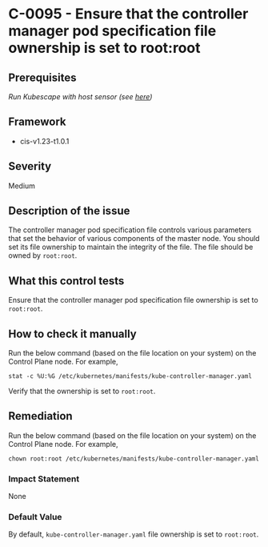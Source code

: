 # C-0095 - Ensure that the controller manager pod specification file ownership is set to root:root

## Prerequisites
 *Run Kubescape with host sensor (see [here](https://hub.armo.cloud/docs/host-sensor))*
 
## Framework
* cis-v1.23-t1.0.1
 
## Severity
Medium

## Description of the issue
The controller manager pod specification file controls various parameters that set the behavior of various components of the master node. You should set its file ownership to maintain the integrity of the file. The file should be owned by `root:root`.
 
## What this control tests 
Ensure that the controller manager pod specification file ownership is set to `root:root`.
 
## How to check it manually 
Run the below command (based on the file location on your system) on the Control Plane node. For example,

 
```
stat -c %U:%G /etc/kubernetes/manifests/kube-controller-manager.yaml

```
 Verify that the ownership is set to `root:root`.
 
## Remediation
Run the below command (based on the file location on your system) on the Control Plane node. For example,

 
```
chown root:root /etc/kubernetes/manifests/kube-controller-manager.yaml

```
 
### Impact Statement
None
 
### Default Value
By default, `kube-controller-manager.yaml` file ownership is set to `root:root`.
 
